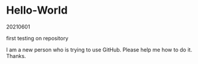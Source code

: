 # Hello-World
20210601

first testing on repository

I am a new person who is trying to use GitHub.
Please help me how to do it.
Thanks.
